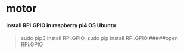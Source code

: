 # motor
#### install RPi.GPIO in raspberry pi4 OS Ubuntu
> sudo pip3 install RPi.GPIO, sudo pip install RPi.GPIO
#####open RPi.GPIO
